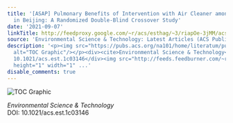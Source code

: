 ```yaml
---
title: '[ASAP] Pulmonary Benefits of Intervention with Air Cleaner among Schoolchildren
  in Beijing: A Randomized Double-Blind Crossover Study'
date: '2021-09-07'
linkTitle: http://feedproxy.google.com/~r/acs/esthag/~3/riapOe-3jMM/acs.est.1c03146
source: 'Environmental Science & Technology: Latest Articles (ACS Publications)'
description: '<p><img src="https://pubs.acs.org/na101/home/literatum/publisher/achs/journals/content/esthag/0/esthag.ahead-of-print/acs.est.1c03146/20210907/images/medium/es1c03146_0004.gif"
  alt="TOC Graphic"/></p><div><cite>Environmental Science & Technology</cite></div><div>DOI:
  10.1021/acs.est.1c03146</div><img src="http://feeds.feedburner.com/~r/acs/esthag/~4/riapOe-3jMM"
  height="1" width="1" ...'
disable_comments: true
---
```

<p><img src="https://pubs.acs.org/na101/home/literatum/publisher/achs/journals/content/esthag/0/esthag.ahead-of-print/acs.est.1c03146/20210907/images/medium/es1c03146_0004.gif" alt="TOC Graphic"/></p><div><cite>Environmental Science & Technology</cite></div><div>DOI: 10.1021/acs.est.1c03146</div><img src="http://feeds.feedburner.com/~r/acs/esthag/~4/riapOe-3jMM" height="1" width="1" ...